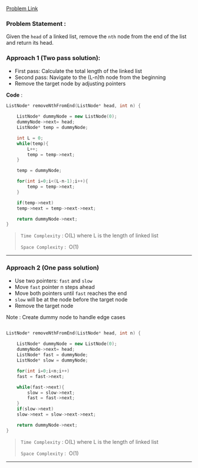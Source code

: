 [Problem Link](https://leetcode.com/problems/remove-nth-node-from-end-of-list/description/)

### Problem Statement : 

Given the `head` of a linked list, remove the `nth` node from the end of the list and return its head.
### Approach 1 (Two pass solution):

- First pass: Calculate the total length of the linked list
- Second pass: Navigate to the (L-n)th node from the beginning
- Remove the target node by adjusting pointers

**Code** : 

``` cpp
ListNode* removeNthFromEnd(ListNode* head, int n) {
        
	ListNode* dummyNode = new ListNode(0);
	dummyNode->next= head;
	ListNode* temp = dummyNode;

	int L = 0;
	while(temp){
		L++;
		temp = temp->next;
	}

	temp = dummyNode;

	for(int i=0;i<(L-n-1);i++){
		temp = temp->next;
	}

	if(temp->next)
	temp->next = temp->next->next;

	return dummyNode->next;
}
```


> `Time Complexity` : O(L) where L is the length of linked list
> 
> `Space Complexity` :  O(1)

---

### Approach 2 (One pass solution)

- Use two pointers: `fast` and `slow`
- Move `fast` pointer n steps ahead
- Move both pointers until `fast` reaches the end
- `slow` will be at the node before the target node
- Remove the target node

Note : Create dummy node to handle edge cases

``` cpp

ListNode* removeNthFromEnd(ListNode* head, int n) {
        
	ListNode* dummyNode = new ListNode(0);
	dummyNode->next= head;
	ListNode* fast = dummyNode;
	ListNode* slow = dummyNode;

	for(int i=0;i<n;i++)
	fast = fast->next;

	while(fast->next){
		slow = slow->next;
		fast = fast->next;
	}
	if(slow->next)
	slow->next = slow->next->next;

	return dummyNode->next;
}
```



> `Time Complexity` : O(L) where L is the length of linked list
> 
> `Space Complexity` :  O(1)


---
